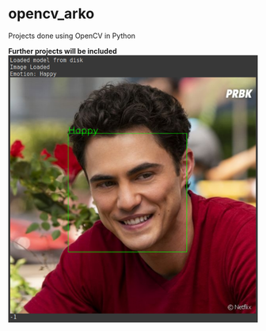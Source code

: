 # opencv_arko

Projects done using OpenCV in Python

<b>Further projects will be included</b>
![test_image](https://github.com/oyyarko/opencv_arko/blob/master/Screenshot%20from%202020-05-16%2013-21-21.png)
